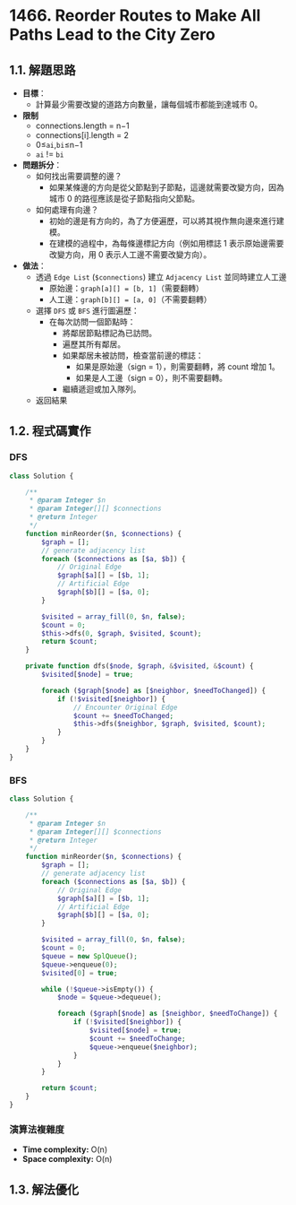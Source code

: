 # 1466. Reorder Routes to Make All Paths Lead to the City Zero

## 1.1. 解題思路

- **目標**：
  - 計算最少需要改變的道路方向數量，讓每個城市都能到達城市 0。
- **限制**
  - connections.length = n−1
  - connections[i].length = 2
  - 0≤`ai`,`bi`≤n−1
  - `ai` != `bi`
- **問題拆分**：
  - 如何找出需要調整的邊？
    - 如果某條邊的方向是從父節點到子節點，這邊就需要改變方向，因為城市 0 的路徑應該是從子節點指向父節點。
  - 如何處理有向邊？
    - 初始的邊是有方向的，為了方便遍歷，可以將其視作無向邊來進行建模。
    - 在建模的過程中，為每條邊標記方向（例如用標誌 1 表示原始邊需要改變方向，用 0 表示人工邊不需要改變方向）。
- **做法**：
  - 透過 `Edge List` (`$connections`) 建立 `Adjacency List` 並同時建立人工邊
    - 原始邊：`graph[a][] = [b, 1]`（需要翻轉）
    - 人工邊：`graph[b][] = [a, 0]`（不需要翻轉）
  - 選擇 `DFS` 或 `BFS` 進行圖遍歷：
    - 在每次訪問一個節點時：
      - 將鄰居節點標記為已訪問。
      - 遍歷其所有鄰居。
      - 如果鄰居未被訪問，檢查當前邊的標誌：
        - 如果是原始邊（sign = 1），則需要翻轉，將 count 增加 1。
        - 如果是人工邊（sign = 0），則不需要翻轉。
      - 繼續遞迴或加入隊列。
  - 返回結果

## 1.2. 程式碼實作

### DFS

```php
class Solution {

    /**
     * @param Integer $n
     * @param Integer[][] $connections
     * @return Integer
     */
    function minReorder($n, $connections) {
        $graph = [];
        // generate adjacency list
        foreach ($connections as [$a, $b]) {
            // Original Edge
            $graph[$a][] = [$b, 1];
            // Artificial Edge
            $graph[$b][] = [$a, 0];
        }

        $visited = array_fill(0, $n, false);
        $count = 0;
        $this->dfs(0, $graph, $visited, $count);
        return $count;
    }

    private function dfs($node, $graph, &$visited, &$count) {
        $visited[$node] = true;

        foreach ($graph[$node] as [$neighbor, $needToChanged]) {
            if (!$visited[$neighbor]) {
                // Encounter Original Edge
                $count += $needToChanged;
                $this->dfs($neighbor, $graph, $visited, $count);
            }
        }
    }
}
```

### BFS

```php
class Solution {

    /**
     * @param Integer $n
     * @param Integer[][] $connections
     * @return Integer
     */
    function minReorder($n, $connections) {
        $graph = [];
        // generate adjacency list
        foreach ($connections as [$a, $b]) {
            // Original Edge
            $graph[$a][] = [$b, 1];
            // Artificial Edge
            $graph[$b][] = [$a, 0];
        }

        $visited = array_fill(0, $n, false);
        $count = 0;
        $queue = new SplQueue();
        $queue->enqueue(0);
        $visited[0] = true;

        while (!$queue->isEmpty()) {
            $node = $queue->dequeue();

            foreach ($graph[$node] as [$neighbor, $needToChange]) {
                if (!$visited[$neighbor]) {
                    $visited[$node] = true;
                    $count += $needToChange;
                    $queue->enqueue($neighbor);
                }
            }
        }

        return $count;
    }
}
```

### 演算法複雜度

- **Time complexity:** O(n)
- **Space complexity:** O(n)

## 1.3. 解法優化
